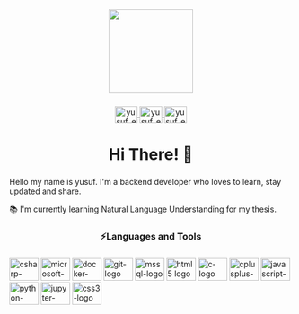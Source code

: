 <div align="center">
  <img height="150" src="https://user-images.githubusercontent.com/74038190/250967624-b3fef2db-e671-4610-bb84-1d65533dc5fb.gif" />
</div>

###

<div align="center">
  <a href="https://www.linkedin.com/in/yusuf-ekinn/" target="_blank">
  <img align="center" src="https://cdn.jsdelivr.net/npm/simple-icons@3.0.1/icons/linkedin.svg" alt="yusuf_ekin_linkedin" height="30" width="40" />
  </a>
  <a href="mailto:ekinn.yusuf56@gmail.com" target="_blank">
  <img align="center" src="https://cdn.jsdelivr.net/npm/simple-icons@3.13.0/icons/gmail.svg" alt="yusuf_ekin_linkedin" height="30" width="40" />
  </a>
  <a href="https://www.hackerrank.com/yusufekin34" target="_blank">
  <img align="center" src="https://cdn.jsdelivr.net/npm/simple-icons@3.13.0/icons/hackerrank.svg" alt="yusuf_ekin_linkedin" height="30" width="40" />
  </a>
</div>

###

<h1 align="center">Hi There! 👋</h1>

###

<p align="left">Hello my name is yusuf. I'm a backend developer who loves to learn, stay updated and share.

📚 I'm currently learning Natural Language Understanding for my thesis.</p>

###

<h3 align="center">⚡Languages and Tools</h3>

###

<div align="left">
  <img src="https://cdn.jsdelivr.net/gh/devicons/devicon/icons/csharp/csharp-plain.svg" height="40" width="52" alt="csharp-logo" />
  <img src="https://cdn.jsdelivr.net/gh/devicons/devicon/icons/dot-net/dot-net-plain-wordmark.svg" height="40" width="52" alt="microsoft-dotnet-logo" />
  <img src="https://cdn.jsdelivr.net/gh/devicons/devicon/icons/docker/docker-plain-wordmark.svg" height="40" width="52" alt="docker-logo" />
  <img src="https://cdn.jsdelivr.net/gh/devicons/devicon/icons/git/git-plain.svg" height="40" width="52" alt="git-logo" />
  <img src="https://cdn.jsdelivr.net/gh/devicons/devicon/icons/microsoftsqlserver/microsoftsqlserver-plain-wordmark.svg" height="40" width="52" alt="mssql-logo" />
  <img src="https://cdn.jsdelivr.net/gh/devicons/devicon/icons/html5/html5-plain.svg" height="40" width="52" alt="html5 logo" />
  <img src="https://cdn.jsdelivr.net/gh/devicons/devicon/icons/c/c-plain.svg" height="40" width="52" alt="c-logo" />
  <img src="https://cdn.jsdelivr.net/gh/devicons/devicon/icons/cplusplus/cplusplus-plain.svg" height="40" width="52" alt="cplusplus-logo" />
  <img src="https://cdn.jsdelivr.net/gh/devicons/devicon/icons/javascript/javascript-plain.svg" height="40" width="52" alt="javascript-logo" />
  <img src="https://cdn.jsdelivr.net/gh/devicons/devicon/icons/python/python-plain.svg" height="40" width="52" alt="python-logo" />
  <img src="https://cdn.jsdelivr.net/gh/devicons/devicon/icons/jupyter/jupyter-original-wordmark.svg" height="40" width="52" alt="jupyter-logo" />
  <img src="https://cdn.jsdelivr.net/gh/devicons/devicon/icons/css3/css3-plain.svg" height="40" width="52" alt="css3-logo" />
</div>
